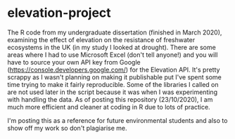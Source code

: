 # elevation-project
The R code from my undergraduate dissertation (finished in March 2020), examining the effect of elevation on the resistance of freshwater ecosystems in the UK (in my study I looked at drought). 
There are some areas where I had to use Microsoft Excel (don't tell anyone!) and you will have to source your own API key from Google (https://console.developers.google.com/) for the Elevation API. 
It's pretty scrappy as I wasn't planning on making it publishable put I've spent some time trying to make it fairly reproducible. Some of the libraries I called on are not used later in the script because it was when I was experimenting with handling the data. 
As of posting this repository (23/10/2020), I am much more efficient and cleaner at coding in R due to lots of practice.

I'm posting this as a reference for future environmental students and also to show off my work so don't plagiarise me.
